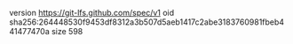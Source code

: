 version https://git-lfs.github.com/spec/v1
oid sha256:264448530f9453df8312a3b507d5aeb1417c2abe3183760981fbeb441477470a
size 598
